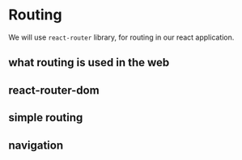 # Routing

We will use `react-router` library, for routing in our react application.


## what routing is used in the web

## react-router-dom

## simple routing

## navigation


